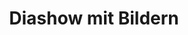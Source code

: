 ---
layout: article
title: Diashow mit Bildern
description: 
  - Dieses Template wechselt automatischen zwischen verschiedenen Bildern als Diashow.
lang: de
weight: 500
isDraft: false
ref: Image_Slideshow
category:
image: Image_Slideshow_EN.png
image_thumbnail: Image_Slideshow_EN_thumbnail.png
download: Image_Slideshow_EN.pbmx
overview_description:
overview_benefits:
overview_data_sources:
---